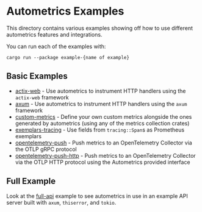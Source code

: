 # Autometrics Examples

This directory contains various examples showing off how to use different autometrics features and integrations.

You can run each of the examples with:
```shell
cargo run --package example-{name of example}
```

## Basic Examples

- [actix-web](./actix-web) - Use autometrics to instrument HTTP handlers using the `actix-web` framework
- [axum](./axum) - Use autometrics to instrument HTTP handlers using the `axum` framework
- [custom-metrics](./custom-metrics/) - Define your own custom metrics alongside the ones generated by autometrics (using any of the metrics collection crates)
- [exemplars-tracing](./exemplars-tracing/) - Use fields from `tracing::Span`s as Prometheus exemplars
- [opentelemetry-push](./opentelemetry-push/) - Push metrics to an OpenTelemetry Collector via the OTLP gRPC protocol
- [opentelemetry-push-http](./opentelemetry-push-http/) - Push metrics to an OpenTelemetry Collector via the OTLP HTTP protocol using the Autometrics provided interface

## Full Example

Look at the [full-api](./full-api) example to see autometrics in use in an example API server built with `axum`, `thiserror`, and `tokio`.
